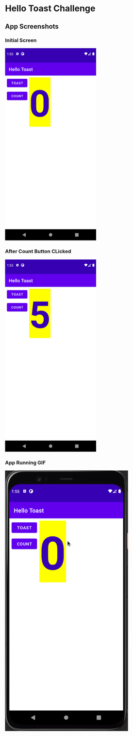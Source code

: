 # Hello Toast Challenge

## App Screenshots

### Initial Screen

<img src="./initial_screen.png" width=300/>

### After Count Button CLicked

<img src="./after_count_btn_clicked.png" width=300/>

### App Running GIF

![](./hello_toast.gif)